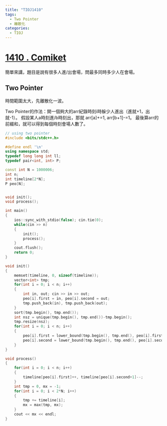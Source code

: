 ```yaml
---
title: "TIOJ1410"
tags:
  - Two Pointer
  - 離散化
categories:
  - TIOJ
---
```


# [1410 . Comiket](http://tioj.infor.org/problems/1410)
簡單來講，題目是說有很多人進/出會場，問最多同時多少人在會場。

## Two Pointer
時間範圍太大，先離散化一波。

Two Pointer的作法：開一個夠大的arr紀錄時刻i時躲少人進出（進就+1，出就-1）。
假設某人a時刻進/b時刻出，那就 arr[a]+=1, arr[b+1]-=1。
最後算arr的前綴和，就可以得到每個時刻會場人數了。

```c++
// using two pointer
#include <bits/stdc++.h>

#define endl '\n'
using namespace std;
typedef long long int ll;
typedef pair<int, int> P;

const int N = 1000006;
int n;
int timeline[2*N];
P peo[N];


void init();
void process();

int main()
{
    ios::sync_with_stdio(false); cin.tie(0);
    while(cin >> n)
    {
        init();
        process();
    }
    cout.flush();
    return 0;
}

void init()
{
    memset(timeline, 0, sizeof(timeline));
    vector<int> tmp;
    for(int i = 0; i < n; i++)
    {
        int in, out; cin >> in >> out;
        peo[i].first = in, peo[i].second = out;
        tmp.push_back(in), tmp.push_back(out);
    }
    sort(tmp.begin(), tmp.end());
    int nsz = unique(tmp.begin(), tmp.end())-tmp.begin();
    tmp.resize(nsz);
    for(int i = 0; i < n; i++)
    {
        peo[i].first = lower_bound(tmp.begin(), tmp.end(), peo[i].first)-tmp.begin();
        peo[i].second = lower_bound(tmp.begin(), tmp.end(), peo[i].second)-tmp.begin();
    }
}

void process()
{
    for(int i = 0; i < n; i++)
    {
        timeline[peo[i].first]++, timeline[peo[i].second+1]--;
    }
    int tmp = 0, mx = -1;
    for(int i = 0; i < 2*N; i++)
    {
        tmp += timeline[i];
        mx = max(tmp, mx);
    }
    cout << mx << endl;
}

```
